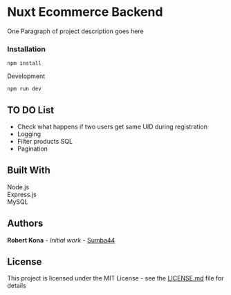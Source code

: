 # Nuxt Ecommerce Backend

One Paragraph of project description goes here

### Installation

```
npm install
```

Development

```
npm run dev
```

## TO DO List

* Check what happens if two users get same UID during registration
* Logging
* Filter products SQL
* Pagination

## Built With

Node.js  
Express.js  
MySQL

## Authors

**Robert Kona** - *Initial work* - [Sumba44](https://github.com/Sumba44)

## License

This project is licensed under the MIT License - see the [LICENSE.md](LICENSE.md) file for details
